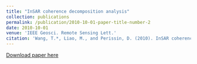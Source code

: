```yaml
---
title: "InSAR coherence decomposition analysis"
collection: publications
permalink: /publication/2010-10-01-paper-title-number-2
date: 2010-10-01
venue: 'IEEE Geosci. Remote Sensing Lett.'
citation: 'Wang, T.*, Liao, M., and Perissin, D. (2010). InSAR coherence decomposition analysis. IEEE Geosci. Remote Sensing Lett., 7(1), 156-160.'
---
```

[Download paper here](http://SARImgGeodesy.github.io/InSAR_Coherence-Decomposition_Analysis.pdf)
